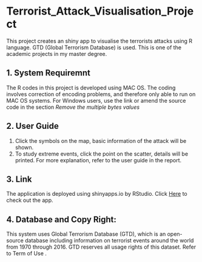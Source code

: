 # Terrorist_Attack_Visualisation_Project
This project creates an shiny app to visualise the terrorists attacks using R language. GTD (Global Terrorism Database) is used. This is one of the academic projects in my master degree.

## 1. System Requiremnt 
The R codes in this project is developed using MAC OS. The coding involves correction of encoding problems, and therefore only able to run on MAC OS systems. For Windows users, use the link or amend the source code in the section *Remove the multiple bytes values* 

## 2. User Guide
1. Click the symbols on the map, basic information of the attack will be shown. 
2. To study extreme events, click the point on the scatter, details will be printed. 
For more explanation, refer to the user guide in the report.

## 3. Link
The application is deployed using shinyapps.io by RStudio. Click [Here](https://cfon0004.shinyapps.io/visualization_project/) to check out the app. 

## 4. Database and Copy Right:
This system uses Global Terrorism Database (GTD), which is an open-source database including information on terrorist events around the world from 1970 through 2016. GTD reserves all usage rights of this dataset. Refer to Term of Use . 

